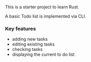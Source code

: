 This is a starter project to learn Rust.

A basic Todo list is implemented via CLI.

### Key features
- adding new tasks
- editing existing tasks
- checking tasks
- displaying the current to do list